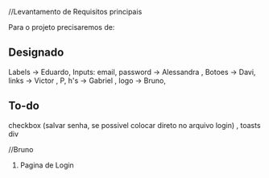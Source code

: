//Levantamento de Requisitos principais

Para o projeto precisaremos de:

## Designado

Labels -> Eduardo,
Inputs: email, password -> Alessandra ,
Botoes -> Davi,
links -> Victor ,
P, h's -> Gabriel ,
logo -> Bruno,

## To-do

checkbox (salvar senha, se possivel colocar direto no arquivo login) ,
toasts
div

//Bruno

1. Pagina de Login
